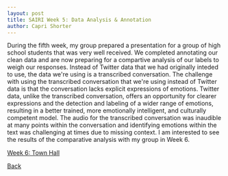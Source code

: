 ```yaml
---
layout: post
title: SAIRI Week 5: Data Analysis & Annotation
author: Capri Shorter
---
```


During the fifth week, my group prepared a presentation for a group of high school students that was very well received. 
We completed annotating our clean data and are now preparing for a compartive analysis of our labels to weigh our responses. 
Instead of Twitter data that we had originally inteded to use, the data we're using is a transcribed conversation. The challenge 
with using the transcribed conversation that we're using instead of Twitter data is that the conversation lacks explicit expressions 
of emotions. Twitter data, unlike the transcribed conversation, offers an opportunity for clearer expressions and the detection and 
labeling of a wider range of emotions, resulting in a better trained, more emotionally intelligent, and culturally competent model.
The audio for the transcribed conversation was inaudible at many points within the conversation and identifying emotions within 
the text was challenging at times due to missing context. I am interested to see the results of the comparative analysis with my
group in Week 6.

[Week 6: Town Hall](./week6.md)


[Back](./)

